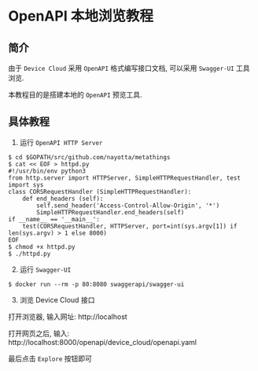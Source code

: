 # OpenAPI 本地浏览教程

## 简介

由于 `Device Cloud` 采用 `OpenAPI` 格式编写接口文档, 可以采用 `Swagger-UI` 工具浏览.

本教程目的是搭建本地的 `OpenAPI` 预览工具.

## 具体教程

1. 运行 `OpenAPI HTTP Server`

```
$ cd $GOPATH/src/github.com/nayotta/metathings
$ cat << EOF > httpd.py
#!/usr/bin/env python3
from http.server import HTTPServer, SimpleHTTPRequestHandler, test
import sys
class CORSRequestHandler (SimpleHTTPRequestHandler):
    def end_headers (self):
        self.send_header('Access-Control-Allow-Origin', '*')
        SimpleHTTPRequestHandler.end_headers(self)
if __name__ == '__main__':
    test(CORSRequestHandler, HTTPServer, port=int(sys.argv[1]) if len(sys.argv) > 1 else 8000)
EOF
$ chmod +x httpd.py
$ ./httpd.py
```

2. 运行 `Swagger-UI`

```
$ docker run --rm -p 80:8080 swaggerapi/swagger-ui
```

3. 浏览 Device Cloud 接口

打开浏览器, 输入网址: http://localhost

打开网页之后, 输入: http://localhost:8000/openapi/device_cloud/openapi.yaml

最后点击 `Explore` 按钮即可
